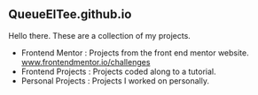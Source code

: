 ## QueueElTee.github.io
Hello there.
These are a collection of my projects.

- Frontend Mentor : Projects from the front end mentor website. www.frontendmentor.io/challenges
- Frontend Projects : Projects coded along to a tutorial.
- Personal Projects : Projects I worked on personally.
